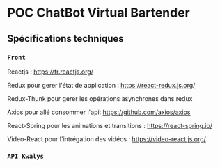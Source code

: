 # POC ChatBot Virtual Bartender

## Spécifications techniques

### `Front`

Reactjs : https://fr.reactjs.org/

Redux pour gerer l'état de application : https://react-redux.js.org/

Redux-Thunk pour gerer les opérations asynchrones dans redux

Axios pour allé consommer l'api: https://github.com/axios/axios

React-Spring pour les animations et transitions : https://react-spring.io/

Video-React pour l'intrégation des vidéos : https://video-react.js.org/

### `API Kwalys`

